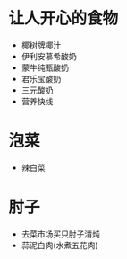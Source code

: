 # 让人开心的食物

- 椰树牌椰汁
- 伊利安慕希酸奶
- 蒙牛纯甄酸奶
- 君乐宝酸奶
- 三元酸奶
- 营养快线
# 泡菜
- 辣白菜

# 肘子
- 去菜市场买只肘子清炖
- 蒜泥白肉(水煮五花肉)